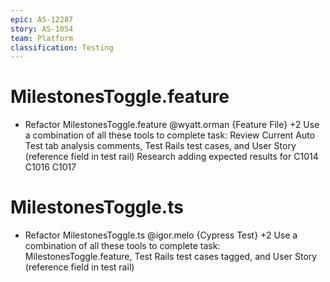 ```yaml
---
epic: AS-12287
story: AS-1054
team: Platform
classification: Testing
---
```


# MilestonesToggle.feature

- Refactor MilestonesToggle.feature @wyatt.orman {Feature File} +2
  Use a combination of all these tools to complete task: Review Current Auto Test tab analysis comments, Test Rails test cases, and User Story (reference field in test rail)
  Research adding expected results for C1014 C1016 C1017 
  

# MilestonesToggle.ts
- Refactor MilestonesToggle.ts @igor.melo {Cypress Test} +2 
  Use a combination of all these tools to complete task: MilestonesToggle.feature, Test Rails test cases tagged, and User Story (reference field in test rail)

  







